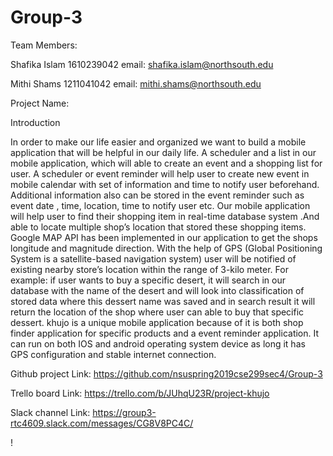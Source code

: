# Group-3


Team Members:

Shafika Islam 1610239042          email: shafika.islam@northsouth.edu	

Mithi Shams   1211041042          email: mithi.shams@northsouth.edu	




Project Name: 


Introduction

In order to make our life easier and organized we want to build a mobile application that will be helpful in our daily life. A scheduler and a list in our mobile application, which will able to create an event and a shopping list for user. A scheduler or event reminder will help user to create new event in mobile calendar with set of information and time to notify user beforehand. Additional information also can be stored in the event reminder such as event date , time, location, time to notify user etc. Our mobile application will help user to find their shopping item in real-time database system .And able to locate multiple shop’s location that stored these shopping items. Google MAP API has been implemented in our application to get the shops longitude and magnitude direction. With the help of GPS (Global Positioning System is a satellite-based navigation system) user will be  notified of existing nearby store’s location within the range of 3-kilo meter. For example: if user wants to buy a specific desert, it will search in our database with the name of the desert and will look into classification of stored data where this dessert name was saved and in search result it will return the location of the shop where user can able to buy that specific dessert. khujo is a unique mobile application because of it is both shop finder application for specific products and a event reminder application. It can run on both IOS and android operating system device as long it has GPS configuration and stable internet connection. 

Github project Link: https://github.com/nsuspring2019cse299sec4/Group-3

Trello board Link: https://trello.com/b/JUhqU23R/project-khujo

Slack channel Link: https://group3-rtc4609.slack.com/messages/CG8V8PC4C/




!





